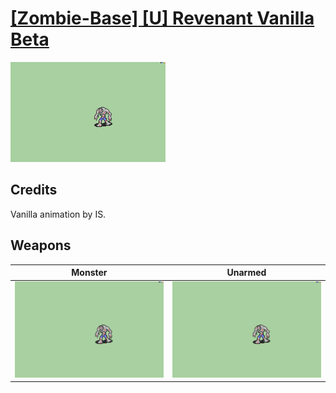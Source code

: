 # [\[Zombie-Base\] \[U\] Revenant Vanilla Beta](./)
 

<img src="./8.%20Monster/Monster_000.png" alt="[Zombie-Base] [U] Revenant Vanilla Beta standing" />

## Credits

Vanilla animation by IS.

## Weapons
 

|Monster |Unarmed |
|  :---: | :---: |
| <img alt="Monster animation" src="./8.%20Monster/Monster.gif" /> | <img alt="Unarmed animation" src="./8.%20Unarmed/Unarmed.gif" /> |
